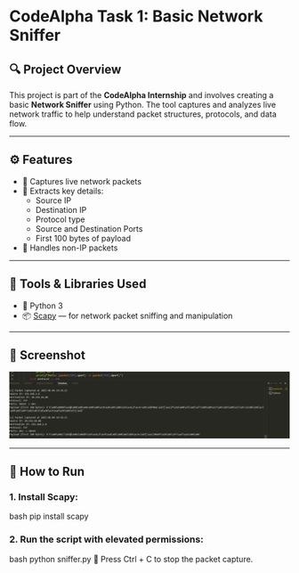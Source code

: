 # CodeAlpha Task 1: Basic Network Sniffer

## 🔍 Project Overview

This project is part of the **CodeAlpha Internship** and involves creating a basic **Network Sniffer** using Python. The tool captures and analyzes live network traffic to help understand packet structures, protocols, and data flow.

---

## ⚙️ Features

- 📡 Captures live network packets
- 🧠 Extracts key details:
  - Source IP
  - Destination IP
  - Protocol type
  - Source and Destination Ports
  - First 100 bytes of payload
- 🚫 Handles non-IP packets

---

## 🧰 Tools & Libraries Used

- 🐍 Python 3
- 📦 [Scapy](https://scapy.net/) — for network packet sniffing and manipulation

---

## 📸 Screenshot

![Network Sniffer Output](Screenshot%202025-06-04%20143930.png)

---

## 🚀 How to Run

### 1. Install Scapy:
bash
pip install scapy
 
### 2. Run the script with elevated permissions:
bash
python sniffer.py
🛑 Press Ctrl + C to stop the packet capture.

